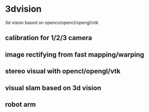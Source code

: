 # 3dvision
 3d vision based on opencv/opencl/opengl/vtk

 ## calibration for 1/2/3 camera
 ## image rectifying from fast mapping/warping
 ## stereo visual with opencl/opengl/vtk
 ## visual slam based on 3d vision 
 ## robot arm 
 
